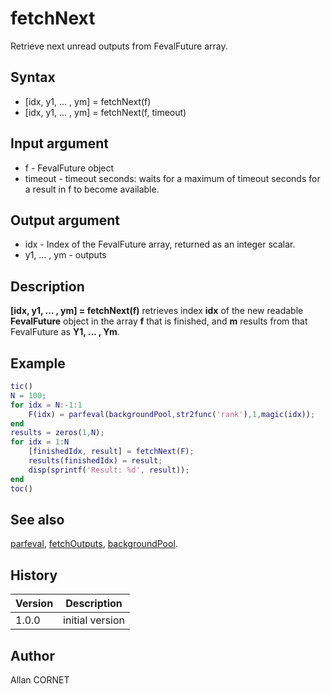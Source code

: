 # fetchNext

Retrieve next unread outputs from FevalFuture array.

## Syntax

- [idx, y1, ... , ym] = fetchNext(f)
- [idx, y1, ... , ym] = fetchNext(f, timeout)

## Input argument

- f - FevalFuture object
- timeout - timeout seconds: waits for a maximum of timeout seconds for a result in f to become available.

## Output argument

- idx - Index of the FevalFuture array, returned as an integer scalar.
- y1, ... , ym - outputs

## Description

  <p><b>[idx, y1, ... , ym] = fetchNext(f)</b> retrieves index <b>idx</b> of the new readable <b>FevalFuture</b> object in the array <b>f</b> that is finished, and <b>m</b> results from that FevalFuture as <b>Y1, ... , Ym</b>.</p>
  <p/>

## Example

```matlab
tic()
N = 100;
for idx = N:-1:1
    F(idx) = parfeval(backgroundPool,str2func('rank'),1,magic(idx));
end
results = zeros(1,N);
for idx = 1:N
    [finishedIdx, result] = fetchNext(F);
    results(finishedIdx) = result;
    disp(sprintf('Result: %d', result));
end
toc()
```

## See also

[parfeval](parfeval.md), [fetchOutputs](fetchOutputs.md), [backgroundPool](backgroundPool.md).

## History

| Version | Description     |
| ------- | --------------- |
| 1.0.0   | initial version |

## Author

Allan CORNET
